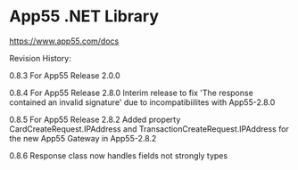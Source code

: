 App55 .NET Library
==================

https://www.app55.com/docs


Revision History:

0.8.3 For App55 Release 2.0.0

0.8.4 For App55 Release 2.8.0
		Interim release to fix 'The response contained an invalid signature' due to incompatibiilites with App55-2.8.0

0.8.5 For App55 Release 2.8.2
		Added property CardCreateRequest.IPAddress and TransactionCreateRequest.IPAddress for the new App55 Gateway in App55-2.8.2

0.8.6 Response class now handles fields not strongly types
